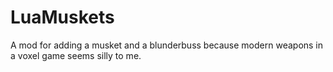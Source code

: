 # LuaMuskets
A mod for adding a musket and a blunderbuss because modern weapons in a voxel game seems silly to me.
